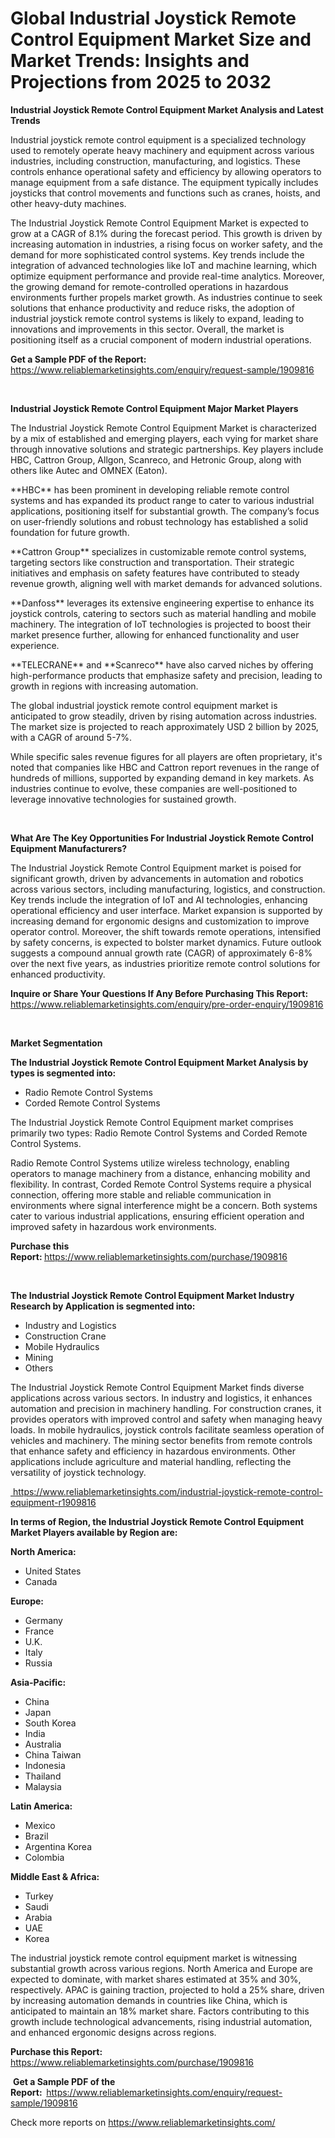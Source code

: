 <p><h1>Global Industrial Joystick Remote Control Equipment Market Size and Market Trends: Insights and Projections from 2025 to 2032</h1></p><p><strong>Industrial Joystick Remote Control Equipment Market Analysis and Latest Trends</strong></p>
<p><p>Industrial joystick remote control equipment is a specialized technology used to remotely operate heavy machinery and equipment across various industries, including construction, manufacturing, and logistics. These controls enhance operational safety and efficiency by allowing operators to manage equipment from a safe distance. The equipment typically includes joysticks that control movements and functions such as cranes, hoists, and other heavy-duty machines.</p><p>The Industrial Joystick Remote Control Equipment Market is expected to grow at a CAGR of 8.1% during the forecast period. This growth is driven by increasing automation in industries, a rising focus on worker safety, and the demand for more sophisticated control systems. Key trends include the integration of advanced technologies like IoT and machine learning, which optimize equipment performance and provide real-time analytics. Moreover, the growing demand for remote-controlled operations in hazardous environments further propels market growth. As industries continue to seek solutions that enhance productivity and reduce risks, the adoption of industrial joystick remote control systems is likely to expand, leading to innovations and improvements in this sector. Overall, the market is positioning itself as a crucial component of modern industrial operations.</p></p>
<p><strong>Get a Sample PDF of the Report:&nbsp;</strong> <a href="https://www.reliablemarketinsights.com/enquiry/request-sample/1909816?utm_campaign=2648&utm_medium=2&utm_source=Github&utm_content=ia&utm_term=01032025&utm_id=industrial-joystick-remote-control-equipment">https://www.reliablemarketinsights.com/enquiry/request-sample/1909816</a></p>
<p>&nbsp;</p>
<p><strong>Industrial Joystick Remote Control Equipment Major Market Players</strong></p>
<p><p>The Industrial Joystick Remote Control Equipment Market is characterized by a mix of established and emerging players, each vying for market share through innovative solutions and strategic partnerships. Key players include HBC, Cattron Group, Allgon, Scanreco, and Hetronic Group, along with others like Autec and OMNEX (Eaton).</p><p>**HBC** has been prominent in developing reliable remote control systems and has expanded its product range to cater to various industrial applications, positioning itself for substantial growth. The company’s focus on user-friendly solutions and robust technology has established a solid foundation for future growth.</p><p>**Cattron Group** specializes in customizable remote control systems, targeting sectors like construction and transportation. Their strategic initiatives and emphasis on safety features have contributed to steady revenue growth, aligning well with market demands for advanced solutions.</p><p>**Danfoss** leverages its extensive engineering expertise to enhance its joystick controls, catering to sectors such as material handling and mobile machinery. The integration of IoT technologies is projected to boost their market presence further, allowing for enhanced functionality and user experience.</p><p>**TELECRANE** and **Scanreco** have also carved niches by offering high-performance products that emphasize safety and precision, leading to growth in regions with increasing automation.</p><p>The global industrial joystick remote control equipment market is anticipated to grow steadily, driven by rising automation across industries. The market size is projected to reach approximately USD 2 billion by 2025, with a CAGR of around 5-7%.</p><p>While specific sales revenue figures for all players are often proprietary, it's noted that companies like HBC and Cattron report revenues in the range of hundreds of millions, supported by expanding demand in key markets. As industries continue to evolve, these companies are well-positioned to leverage innovative technologies for sustained growth.</p></p>
<p>&nbsp;</p>
<p><strong>What Are The Key Opportunities For Industrial Joystick Remote Control Equipment Manufacturers?</strong></p>
<p><p>The Industrial Joystick Remote Control Equipment market is poised for significant growth, driven by advancements in automation and robotics across various sectors, including manufacturing, logistics, and construction. Key trends include the integration of IoT and AI technologies, enhancing operational efficiency and user interface. Market expansion is supported by increasing demand for ergonomic designs and customization to improve operator control. Moreover, the shift towards remote operations, intensified by safety concerns, is expected to bolster market dynamics. Future outlook suggests a compound annual growth rate (CAGR) of approximately 6-8% over the next five years, as industries prioritize remote control solutions for enhanced productivity.</p></p>
<p><strong>Inquire or Share Your Questions If Any Before Purchasing This Report:</strong> <a href="https://www.reliablemarketinsights.com/enquiry/pre-order-enquiry/1909816?utm_campaign=2648&utm_medium=2&utm_source=Github&utm_content=ia&utm_term=01032025&utm_id=industrial-joystick-remote-control-equipment">https://www.reliablemarketinsights.com/enquiry/pre-order-enquiry/1909816</a></p>
<p>&nbsp;</p>
<p><strong>Market Segmentation</strong></p>
<p><strong>The Industrial Joystick Remote Control Equipment Market Analysis by types is segmented into:</strong></p>
<p><ul><li>Radio Remote Control Systems</li><li>Corded Remote Control Systems</li></ul></p>
<p><p>The Industrial Joystick Remote Control Equipment market comprises primarily two types: Radio Remote Control Systems and Corded Remote Control Systems. </p><p>Radio Remote Control Systems utilize wireless technology, enabling operators to manage machinery from a distance, enhancing mobility and flexibility. In contrast, Corded Remote Control Systems require a physical connection, offering more stable and reliable communication in environments where signal interference might be a concern. Both systems cater to various industrial applications, ensuring efficient operation and improved safety in hazardous work environments.</p></p>
<p><strong>Purchase this Report:&nbsp;</strong><a href="https://www.reliablemarketinsights.com/purchase/1909816?utm_campaign=2648&utm_medium=2&utm_source=Github&utm_content=ia&utm_term=01032025&utm_id=industrial-joystick-remote-control-equipment">https://www.reliablemarketinsights.com/purchase/1909816</a></p>
<p>&nbsp;</p>
<p><strong>The Industrial Joystick Remote Control Equipment Market Industry Research by Application is segmented into:</strong></p>
<p><ul><li>Industry and Logistics</li><li>Construction Crane</li><li>Mobile Hydraulics</li><li>Mining</li><li>Others</li></ul></p>
<p><p>The Industrial Joystick Remote Control Equipment Market finds diverse applications across various sectors. In industry and logistics, it enhances automation and precision in machinery handling. For construction cranes, it provides operators with improved control and safety when managing heavy loads. In mobile hydraulics, joystick controls facilitate seamless operation of vehicles and machinery. The mining sector benefits from remote controls that enhance safety and efficiency in hazardous environments. Other applications include agriculture and material handling, reflecting the versatility of joystick technology.</p></p>
<p><a href="https://www.reliablemarketinsights.com/industrial-joystick-remote-control-equipment-r1909816?utm_campaign=2648&utm_medium=2&utm_source=Github&utm_content=ia&utm_term=01032025&utm_id=industrial-joystick-remote-control-equipment">&nbsp;https://www.reliablemarketinsights.com/industrial-joystick-remote-control-equipment-r1909816</a></p>
<p><strong>In terms of Region, the Industrial Joystick Remote Control Equipment Market Players available by Region are:</strong></p>
<p>
    <p> <strong> North America: </strong>
        <ul>
            <li>United States</li>
            <li>Canada</li>
        </ul>
        </p> 
    <p> <strong> Europe: </strong>
        <ul>
            <li>Germany</li>
            <li>France</li>
            <li>U.K.</li>
            <li>Italy</li>
            <li>Russia</li>
        </ul>
        </p> 
    <p> <strong> Asia-Pacific: </strong>
        <ul>
            <li>China</li>
            <li>Japan</li>
            <li>South Korea</li>
            <li>India</li>
            <li>Australia</li>
            <li>China Taiwan</li>
            <li>Indonesia</li>
            <li>Thailand</li>
            <li>Malaysia</li>
        </ul>
        </p> 
    <p> <strong> Latin America: </strong>
        <ul>
            <li>Mexico</li>
            <li>Brazil</li>
            <li>Argentina Korea</li>
            <li>Colombia</li>
        </ul>
        </p> 
    <p> <strong> Middle East & Africa: </strong>
        <ul>
            <li>Turkey</li>
            <li>Saudi</li>
            <li>Arabia</li>
            <li>UAE</li>
            <li>Korea</li>
        </ul>
    </p>
    </p>
<p><p>The industrial joystick remote control equipment market is witnessing substantial growth across various regions. North America and Europe are expected to dominate, with market shares estimated at 35% and 30%, respectively. APAC is gaining traction, projected to hold a 25% share, driven by increasing automation demands in countries like China, which is anticipated to maintain an 18% market share. Factors contributing to this growth include technological advancements, rising industrial automation, and enhanced ergonomic designs across regions.</p></p>
<p><strong>Purchase this Report: </strong><a href="https://www.reliablemarketinsights.com/purchase/1909816?utm_campaign=2648&utm_medium=2&utm_source=Github&utm_content=ia&utm_term=01032025&utm_id=industrial-joystick-remote-control-equipment">https://www.reliablemarketinsights.com/purchase/1909816</a></p>
<p>&nbsp;<strong>Get a Sample PDF of the Report:&nbsp;&nbsp;</strong><a href="https://www.reliablemarketinsights.com/enquiry/request-sample/1909816?utm_campaign=2648&utm_medium=2&utm_source=Github&utm_content=ia&utm_term=01032025&utm_id=industrial-joystick-remote-control-equipment">https://www.reliablemarketinsights.com/enquiry/request-sample/1909816</a></p>
<p><strong></strong></p>
<p>Check more reports on <a href="https://www.reliablemarketinsights.com/?utm_campaign=2648&utm_medium=2&utm_source=Github&utm_content=ia&utm_term=01032025&utm_id=industrial-joystick-remote-control-equipment">https://www.reliablemarketinsights.com/</a></p>